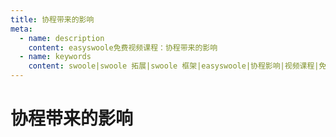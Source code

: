```yaml
---
title: 协程带来的影响
meta:
  - name: description
    content: easyswoole免费视频课程：协程带来的影响
  - name: keywords
    content: swoole|swoole 拓展|swoole 框架|easyswoole|协程影响|视频课程|免费教程
---
```

# 协程带来的影响
<script type="text/javascript" src="/Js/Ckplayer/ckplayer.js"></script>
<div class="video" style="width: 50rem;height: 30rem;"></div>
<script type="text/javascript">
    var videoObject = {
    		container: '.video',
    		variable: 'player',
    		video:'http://video-oss.easyswoole.com/%E5%85%A5%E9%97%A8%E6%95%99%E7%A8%8B1/%E5%8D%8F%E7%A8%8B%E5%B8%A6%E6%9D%A5%E7%9A%84%E5%BD%B1%E5%93%8D.mp4'
    	};
    var player=new ckplayer(videoObject);
</script>
